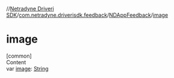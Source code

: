 //[Netradyne Driveri SDK](../../index.md)/[com.netradyne.driverisdk.feedback](../index.md)/[NDAppFeedback](index.md)/[image](image.md)



# image  
[common]  
Content  
var [image](image.md): [String](https://kotlinlang.org/api/latest/jvm/stdlib/kotlin/-string/index.html)  



